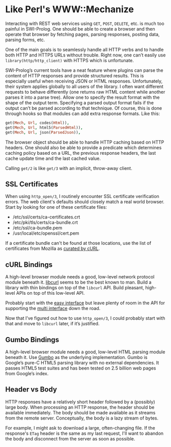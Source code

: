# Like Perl's WWW::Mechanize

Interacting with REST web services using `GET`, `POST`, `DELETE`, etc. is much too painful in SWI-Prolog.  One should be able to create a browser and then operate that browser by fetching pages, parsing responses, posting data, parsing forms, etc.

One of the main goals is to seamlessly handle all HTTP verbs and to handle both HTTP and HTTPS URLs without trouble.  Right now, one can’t easily use `library(http/http_client)` with HTTPS which is unfortunate.

SWI-Prolog’s current tools have a neat feature where plugins can parse the content of HTTP responses and provide structured results.  This is especially useful when receiving JSON or HTML responses.  Unfortunately, their system applies globally to all users of the library.  I often want different requests to behave differently (one returns raw HTML content while another parses it into a parse tree).  Allow one to specify the result format with the shape of the output term.  Specifying a parsed output format fails if the output can’t be parsed according to that technique.  Of course, this is done through hooks so that modules can add extra response formats.  Like this:

```prolog
get(Mech, Url, codes(Html)),
get(Mech, Url, html5(ParsedHtml)),
get(Mech, Url, json(ParsedJson)),
```

The browser object should be able to handle HTTP caching based on HTTP headers.  One should also be able to provide a predicate which determines caching policy based on a URL, the previous response headers, the last cache update time and the last cached value.

Calling `get/2` is like `get/3` with an implicit, throw-away client.

## SSL Certificates

When using `http_open/3`, I routinely encounter SSL certificate verification errors.  The web client's defaults should closely match a real world browser.  Start by looking for one of these certificate files:

  * /etc/ssl/certs/ca-certificates.crt
  * /etc/pki/tls/certs/ca-bundle.crt
  * /etc/ssl/ca-bundle.pem
  * /usr/local/etc/openssl/cert.pem

If a certificate bundle can't be found at those locations, use the list of certificates from Mozilla as [curated by cURL](http://curl.haxx.se/docs/caextract.html).

## cURL Bindings

A high-level browser module needs a good, low-level network protocol module beneath it.  [libcurl](http://curl.haxx.se/libcurl/c/) seems to be the best known to man.  Build a library with thin bindings on top of the `libcurl` API.  Build pleasant, high-level APIs on top of this low-level API.

Probably start with the [easy interface](http://curl.haxx.se/libcurl/c/libcurl-easy.html) but leave plenty of room in the API for supporting the [multi interface](http://curl.haxx.se/libcurl/c/libcurl-multi.html) down the road.

Now that I’ve figured out how to use `http_open/3`, I could probably start with that and move to `libcurl` later, if it’s justified.

## Gumbo Bindings

A high-level browser module needs a good, low-level HTML parsing module beneath it. Use [Gumbo](https://github.com/google/gumbo-parser) as the underlying implementation.  Gumbo is Google’s pure-C HTML5 parsing library with no external dependencies.  It passes HTML5 test suites and has been tested on 2.5 billion web pages from Google’s index.

## Header vs Body

HTTP responses have a relatively short header followed by a (possibly) large body.  When processing an HTTP response, the header should be available immediately.  The body should be made available as it streams from the remote server.  Conceptually, the body is a lazy stream of bytes.

For example, I might ask to download a large, often-changing file.  If the response's `ETag` header is the same as my last request, I'll want to abandon the body and disconnect from the server as soon as possible.

